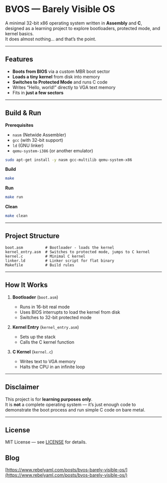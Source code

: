 # BVOS — Barely Visible OS

A minimal 32-bit x86 operating system written in **Assembly** and **C**, designed as a learning project to explore bootloaders, protected mode, and kernel basics.  
It does almost nothing… and that’s the point.

---

## Features

- **Boots from BIOS** via a custom MBR boot sector  
- **Loads a tiny kernel** from disk into memory  
- **Switches to Protected Mode** and runs C code  
- Writes “Hello, world!” directly to VGA text memory  
- Fits in **just a few sectors**

---

## Build & Run

**Prerequisites**
- `nasm` (Netwide Assembler)
- `gcc` (with 32-bit support)
- `ld` (GNU linker)
- `qemu-system-i386` (or another emulator)

```bash
sudo apt-get install -y nasm gcc-multilib qemu-system-x86
```

**Build**
```bash
make
```

**Run**
```bash
make run
```

**Clean**
```bash
make clean
```

---

## Project Structure

```
boot.asm          # Bootloader - loads the kernel
kernel_entry.asm  # Switches to protected mode, jumps to C kernel
kernel.c          # Minimal C kernel
linker.ld         # Linker script for flat binary
Makefile          # Build rules
```

---

## How It Works

1. **Bootloader** (`boot.asm`)
   - Runs in 16-bit real mode
   - Uses BIOS interrupts to load the kernel from disk
   - Switches to 32-bit protected mode

2. **Kernel Entry** (`kernel_entry.asm`)
   - Sets up the stack
   - Calls the C kernel function

3. **C Kernel** (`kernel.c`)
   - Writes text to VGA memory
   - Halts the CPU in an infinite loop

---

## Disclaimer

This project is for **learning purposes only**.  
It is **not** a complete operating system — it’s just enough code to demonstrate the boot process and run simple C code on bare metal.

---

## License

MIT License — see [LICENSE](LICENSE) for details.

## Blog

[https://www.rebelyaml.com/posts/bvos-barely-visible-os/](https://www.rebelyaml.com/posts/bvos-barely-visible-os/)
